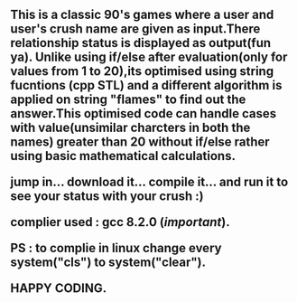 <h2>
This is a classic 90's games where a user and user's crush name are given as input.There relationship status is displayed as output(fun ya).
Unlike using if/else after evaluation(only for values from 1 to 20),its optimised using string fucntions (cpp STL) and a different algorithm is applied on 
string "flames" to find out the answer.This optimised code can handle cases with value(unsimilar charcters in both the names) greater than 
20 without if/else rather using basic mathematical calculations.

jump in... download it... compile it... and run it to see your status with your crush :) 

complier used : gcc 8.2.0 (*important*).

PS : to complie in linux change every system("cls") to system("clear").

HAPPY CODING.

</h2>

